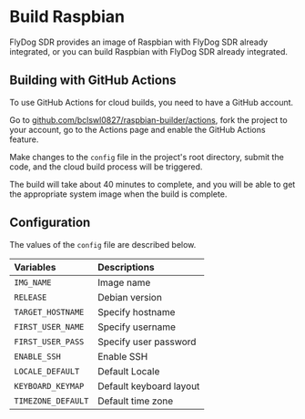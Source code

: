 # Build Raspbian

FlyDog SDR provides an image of Raspbian with FlyDog SDR already integrated, or you can build Raspbian with FlyDog SDR already integrated.

## Building with GitHub Actions

To use GitHub Actions for cloud builds, you need to have a GitHub account.

Go to [github.com/bclswl0827/raspbian-builder/actions](https://github.com/bclswl0827/raspbian-builder/actions), fork the project to your account, go to the Actions page and enable the GitHub Actions feature.

Make changes to the `config` file in the project's root directory, submit the code, and the cloud build process will be triggered.

The build will take about 40 minutes to complete, and you will be able to get the appropriate system image when the build is complete.

## Configuration

The values of the `config` file are described below.

| Variables | Descriptions |
| :--- | :--- |
| `IMG_NAME` | Image name |
| `RELEASE` | Debian version |
| `TARGET_HOSTNAME` | Specify hostname |
| `FIRST_USER_NAME` | Specify username |
| `FIRST_USER_PASS` | Specify user password |
| `ENABLE_SSH` | Enable SSH |
| `LOCALE_DEFAULT` | Default Locale |
| `KEYBOARD_KEYMAP` | Default keyboard layout |
| `TIMEZONE_DEFAULT` | Default time zone |








